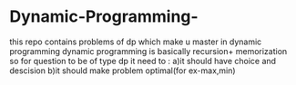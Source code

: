 # Dynamic-Programming-
this repo contains problems of dp which make u master in dynamic programming 
dynamic programming is basically recursion+ memorization 
so for question to be of type dp it need to :
a)it should have choice and descision
b)it should make problem optimal(for ex-max,min)
